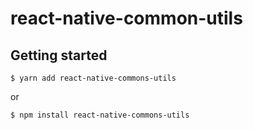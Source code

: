 # react-native-common-utils

## Getting started

`$ yarn add react-native-commons-utils`

or

`$ npm install react-native-commons-utils`
